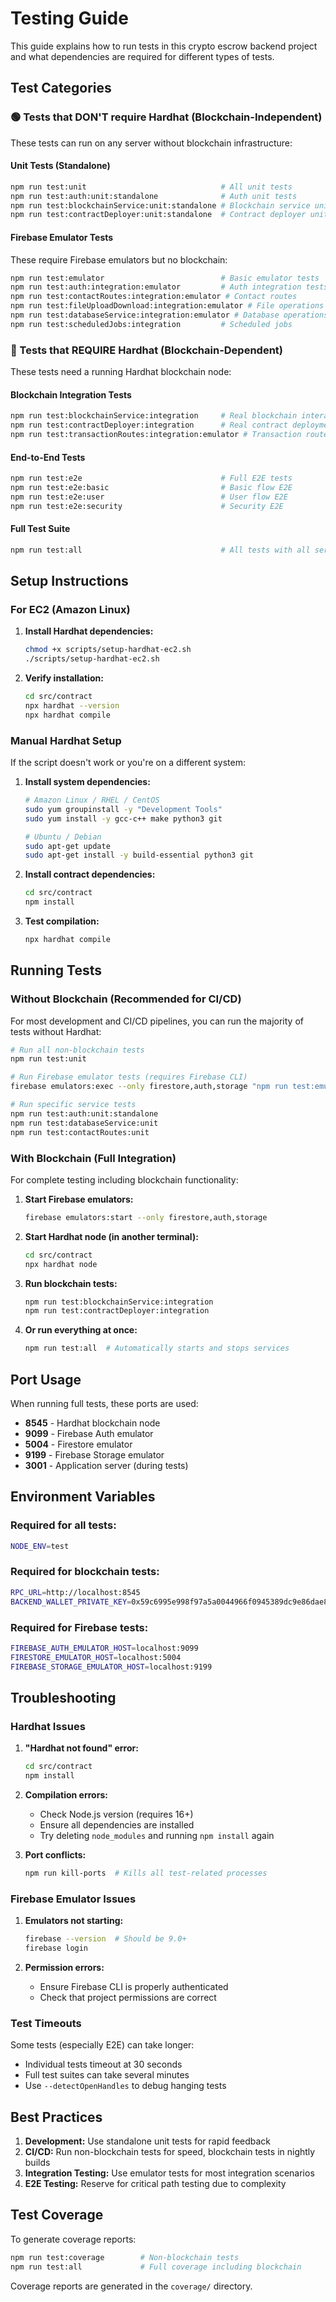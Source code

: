 # Testing Guide

This guide explains how to run tests in this crypto escrow backend project and what dependencies are required for different types of tests.

## Test Categories

### 🟢 Tests that DON'T require Hardhat (Blockchain-Independent)

These tests can run on any server without blockchain infrastructure:

#### Unit Tests (Standalone)
```bash
npm run test:unit                              # All unit tests
npm run test:auth:unit:standalone              # Auth unit tests
npm run test:blockchainService:unit:standalone # Blockchain service unit tests (mocked)
npm run test:contractDeployer:unit:standalone  # Contract deployer unit tests (mocked)
```

#### Firebase Emulator Tests
These require Firebase emulators but no blockchain:
```bash
npm run test:emulator                          # Basic emulator tests
npm run test:auth:integration:emulator         # Auth integration tests
npm run test:contactRoutes:integration:emulator # Contact routes
npm run test:fileUploadDownload:integration:emulator # File operations
npm run test:databaseService:integration:emulator # Database operations
npm run test:scheduledJobs:integration         # Scheduled jobs
```

### 🔴 Tests that REQUIRE Hardhat (Blockchain-Dependent)

These tests need a running Hardhat blockchain node:

#### Blockchain Integration Tests
```bash
npm run test:blockchainService:integration     # Real blockchain interactions
npm run test:contractDeployer:integration      # Real contract deployment
npm run test:transactionRoutes:integration:emulator # Transaction routes with blockchain
```

#### End-to-End Tests
```bash
npm run test:e2e                               # Full E2E tests
npm run test:e2e:basic                         # Basic flow E2E
npm run test:e2e:user                          # User flow E2E
npm run test:e2e:security                      # Security E2E
```

#### Full Test Suite
```bash
npm run test:all                               # All tests with all services
```

## Setup Instructions

### For EC2 (Amazon Linux)

1. **Install Hardhat dependencies:**
   ```bash
   chmod +x scripts/setup-hardhat-ec2.sh
   ./scripts/setup-hardhat-ec2.sh
   ```

2. **Verify installation:**
   ```bash
   cd src/contract
   npx hardhat --version
   npx hardhat compile
   ```

### Manual Hardhat Setup

If the script doesn't work or you're on a different system:

1. **Install system dependencies:**
   ```bash
   # Amazon Linux / RHEL / CentOS
   sudo yum groupinstall -y "Development Tools"
   sudo yum install -y gcc-c++ make python3 git

   # Ubuntu / Debian
   sudo apt-get update
   sudo apt-get install -y build-essential python3 git
   ```

2. **Install contract dependencies:**
   ```bash
   cd src/contract
   npm install
   ```

3. **Test compilation:**
   ```bash
   npx hardhat compile
   ```

## Running Tests

### Without Blockchain (Recommended for CI/CD)

For most development and CI/CD pipelines, you can run the majority of tests without Hardhat:

```bash
# Run all non-blockchain tests
npm run test:unit

# Run Firebase emulator tests (requires Firebase CLI)
firebase emulators:exec --only firestore,auth,storage "npm run test:emulator"

# Run specific service tests
npm run test:auth:unit:standalone
npm run test:databaseService:unit
npm run test:contactRoutes:unit
```

### With Blockchain (Full Integration)

For complete testing including blockchain functionality:

1. **Start Firebase emulators:**
   ```bash
   firebase emulators:start --only firestore,auth,storage
   ```

2. **Start Hardhat node (in another terminal):**
   ```bash
   cd src/contract
   npx hardhat node
   ```

3. **Run blockchain tests:**
   ```bash
   npm run test:blockchainService:integration
   npm run test:contractDeployer:integration
   ```

4. **Or run everything at once:**
   ```bash
   npm run test:all  # Automatically starts and stops services
   ```

## Port Usage

When running full tests, these ports are used:

- **8545** - Hardhat blockchain node
- **9099** - Firebase Auth emulator
- **5004** - Firestore emulator
- **9199** - Firebase Storage emulator
- **3001** - Application server (during tests)

## Environment Variables

### Required for all tests:
```bash
NODE_ENV=test
```

### Required for blockchain tests:
```bash
RPC_URL=http://localhost:8545
BACKEND_WALLET_PRIVATE_KEY=0x59c6995e998f97a5a0044966f0945389dc9e86dae88c7a8412f4603b6b78690d
```

### Required for Firebase tests:
```bash
FIREBASE_AUTH_EMULATOR_HOST=localhost:9099
FIRESTORE_EMULATOR_HOST=localhost:5004
FIREBASE_STORAGE_EMULATOR_HOST=localhost:9199
```

## Troubleshooting

### Hardhat Issues

1. **"Hardhat not found" error:**
   ```bash
   cd src/contract
   npm install
   ```

2. **Compilation errors:**
   - Check Node.js version (requires 16+)
   - Ensure all dependencies are installed
   - Try deleting `node_modules` and running `npm install` again

3. **Port conflicts:**
   ```bash
   npm run kill-ports  # Kills all test-related processes
   ```

### Firebase Emulator Issues

1. **Emulators not starting:**
   ```bash
   firebase --version  # Should be 9.0+
   firebase login
   ```

2. **Permission errors:**
   - Ensure Firebase CLI is properly authenticated
   - Check that project permissions are correct

### Test Timeouts

Some tests (especially E2E) can take longer:
- Individual tests timeout at 30 seconds
- Full test suites can take several minutes
- Use `--detectOpenHandles` to debug hanging tests

## Best Practices

1. **Development:** Use standalone unit tests for rapid feedback
2. **CI/CD:** Run non-blockchain tests for speed, blockchain tests in nightly builds
3. **Integration Testing:** Use emulator tests for most integration scenarios
4. **E2E Testing:** Reserve for critical path testing due to complexity

## Test Coverage

To generate coverage reports:

```bash
npm run test:coverage        # Non-blockchain tests
npm run test:all             # Full coverage including blockchain
```

Coverage reports are generated in the `coverage/` directory. 